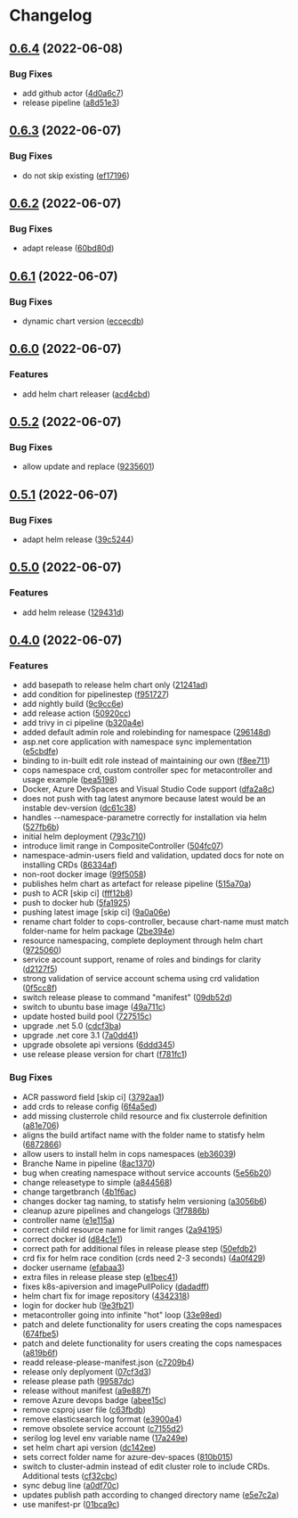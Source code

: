 # Changelog

## [0.6.4](https://github.com/conplementAG/cops-controller/compare/v0.6.3...v0.6.4) (2022-06-08)


### Bug Fixes

* add github actor ([4d0a6c7](https://github.com/conplementAG/cops-controller/commit/4d0a6c7a9860febf11d4fc0fd5a5c43e7bd79d31))
* release pipeline ([a8d51e3](https://github.com/conplementAG/cops-controller/commit/a8d51e3dfc986497e8d8723aa0ef2217192e0c71))

## [0.6.3](https://github.com/conplementAG/cops-controller/compare/v0.6.2...v0.6.3) (2022-06-07)


### Bug Fixes

* do not skip existing ([ef17196](https://github.com/conplementAG/cops-controller/commit/ef171961a9bf96bcb8f32e92ec4e1b8d4c19fde5))

## [0.6.2](https://github.com/conplementAG/cops-controller/compare/v0.6.1...v0.6.2) (2022-06-07)


### Bug Fixes

* adapt release ([60bd80d](https://github.com/conplementAG/cops-controller/commit/60bd80dd74e66480e29c38a2c31814614af02240))

## [0.6.1](https://github.com/conplementAG/cops-controller/compare/v0.6.0...v0.6.1) (2022-06-07)


### Bug Fixes

* dynamic chart version ([eccecdb](https://github.com/conplementAG/cops-controller/commit/eccecdb60fa73a609295613e4e3fbba83dfa2ff0))

## [0.6.0](https://github.com/conplementAG/cops-controller/compare/v0.5.2...v0.6.0) (2022-06-07)


### Features

* add helm chart releaser ([acd4cbd](https://github.com/conplementAG/cops-controller/commit/acd4cbdc6838c4611154bdcce731c87d46809e42))

## [0.5.2](https://github.com/conplementAG/cops-controller/compare/v0.5.1...v0.5.2) (2022-06-07)


### Bug Fixes

* allow update and replace ([9235601](https://github.com/conplementAG/cops-controller/commit/92356013cd0653b24b4f409e2f7c08584b382af0))

## [0.5.1](https://github.com/conplementAG/cops-controller/compare/v0.5.0...v0.5.1) (2022-06-07)


### Bug Fixes

* adapt helm release ([39c5244](https://github.com/conplementAG/cops-controller/commit/39c5244565657d2e187ffd0c672d02ee4140f61c))

## [0.5.0](https://github.com/conplementAG/cops-controller/compare/v0.4.1...v0.5.0) (2022-06-07)


### Features

* add helm release ([129431d](https://github.com/conplementAG/cops-controller/commit/129431d788a9b1273564080c9f88c0de57fb667b))

## [0.4.0](https://github.com/conplementAG/cops-controller/compare/v0.3.0...v0.4.0) (2022-06-07)


### Features

* add basepath to release helm chart only ([21241ad](https://github.com/conplementAG/cops-controller/commit/21241ad006f37e62de23d08512df4704971de6a3))
* add condition for pipelinestep ([f951727](https://github.com/conplementAG/cops-controller/commit/f9517276896d2fe0a1dbd05a7e590f0efbd1a11d))
* add nightly build ([9c9cc6e](https://github.com/conplementAG/cops-controller/commit/9c9cc6e4a552bb34f38678119a82d83e573aaa6c))
* add release action ([50920cc](https://github.com/conplementAG/cops-controller/commit/50920cc7cfdb79500fc164bddd44d652042c995d))
* add trivy in ci pipeline ([b320a4e](https://github.com/conplementAG/cops-controller/commit/b320a4e9d330342aebed873d16037a49755d9156))
* added default admin role and rolebinding for namespace ([296148d](https://github.com/conplementAG/cops-controller/commit/296148dcc7b2f60866796d70e098b5230ab3e2ea))
* asp.net core application with namespace sync implementation ([e5cbdfe](https://github.com/conplementAG/cops-controller/commit/e5cbdfe7a275d3e05b60c3f27bafb8efcb47d701))
* binding to in-built edit role instead of maintaining our own ([f8ee711](https://github.com/conplementAG/cops-controller/commit/f8ee711bc1e26a56cf5b148d6981686ef148ead0))
* cops namespace crd, custom controller spec for metacontroller and usage example ([bea5198](https://github.com/conplementAG/cops-controller/commit/bea5198de9b866bb44d6fa0fb8db1479e1f2a355))
* Docker, Azure DevSpaces and Visual Studio Code support ([dfa2a8c](https://github.com/conplementAG/cops-controller/commit/dfa2a8cbbfbb19d707c69f9fe66f3a3781e32c34))
* does not push with tag latest anymore because latest would be an instable dev-version ([dc61c38](https://github.com/conplementAG/cops-controller/commit/dc61c387899f586a9a59cf23e26007ee5c33af78))
* handles --namespace-parametre correctly for installation via helm ([527fb6b](https://github.com/conplementAG/cops-controller/commit/527fb6bf793bee8e4ecbfb6fee5950776f3f5efe))
* initial helm deployment ([793c710](https://github.com/conplementAG/cops-controller/commit/793c710582b60bdc5f6b322e2fed6019635739f9))
* introduce limit range in CompositeController ([504fc07](https://github.com/conplementAG/cops-controller/commit/504fc0734ef23eb91a11d4302cacaeb8ea444666))
* namespace-admin-users field and validation, updated docs for note on installing CRDs ([86334af](https://github.com/conplementAG/cops-controller/commit/86334af238bdfd09f7628be506db4f575e5f2aa9))
* non-root docker image ([99f5058](https://github.com/conplementAG/cops-controller/commit/99f5058df67c063e3b517ffa419bb6ec13e8f55b))
* publishes helm chart as artefact for release pipeline ([515a70a](https://github.com/conplementAG/cops-controller/commit/515a70a0489331944e66cb1f779ac2abed700e51))
* push to ACR [skip ci] ([fff12b8](https://github.com/conplementAG/cops-controller/commit/fff12b8e02794fd28a0b76764b86450e5dc1b7c6))
* push to docker hub ([5fa1925](https://github.com/conplementAG/cops-controller/commit/5fa1925419939d43e897e10dfa6bad142fa35ed7))
* pushing latest image [skip ci] ([9a0a06e](https://github.com/conplementAG/cops-controller/commit/9a0a06edd9217828a74259bb7aa5e0ace6aa4a40))
* rename chart folder to cops-controller, because chart-name must match folder-name for helm package ([2be394e](https://github.com/conplementAG/cops-controller/commit/2be394e35725c12d5df14792694f45a5831bc336))
* resource namespacing, complete deployment through helm chart ([9725060](https://github.com/conplementAG/cops-controller/commit/972506095bcd496244bef591f8e0d42af2793e7d))
* service account support, rename of roles and bindings for clarity ([d2127f5](https://github.com/conplementAG/cops-controller/commit/d2127f54af577120770161b028bac21bb3dba9e4))
* strong validation of service account schema using crd validation ([0f5cc8f](https://github.com/conplementAG/cops-controller/commit/0f5cc8fb8a412cc6f2e91f547c0031621bb0a53c))
* switch release please to command "manifest" ([09db52d](https://github.com/conplementAG/cops-controller/commit/09db52d9d43c0baafcca484e30a73c69a2653467))
* switch to ubuntu base image ([49a711c](https://github.com/conplementAG/cops-controller/commit/49a711c03a68aecaef13ac4e279c1798398900bd))
* update hosted build pool ([727515c](https://github.com/conplementAG/cops-controller/commit/727515cd0eaee38e75e01652072283846f1921ad))
* upgrade .net 5.0 ([cdcf3ba](https://github.com/conplementAG/cops-controller/commit/cdcf3bae78e5c55b260ade15511c583b0c88de41))
* upgrade .net core 3.1 ([7a0dd41](https://github.com/conplementAG/cops-controller/commit/7a0dd41501d7b557a217d1d09e1193796352426b))
* upgrade obsolete api versions ([6ddd345](https://github.com/conplementAG/cops-controller/commit/6ddd345f51b81a0274fef7431492e85b4eb62085))
* use release please version for chart ([f781fc1](https://github.com/conplementAG/cops-controller/commit/f781fc10bade95bac1e6c1596809d8a36dc005c9))


### Bug Fixes

* ACR password field [skip ci] ([3792aa1](https://github.com/conplementAG/cops-controller/commit/3792aa170addff9bbd4e4da8ff4eacdc69a44ae4))
* add crds to release config ([6f4a5ed](https://github.com/conplementAG/cops-controller/commit/6f4a5ed72ef031b8823448260f3f008a441ac8fa))
* add missing clusterrole child resource and fix clusterrole definition ([a81e706](https://github.com/conplementAG/cops-controller/commit/a81e7068e44c6c36f27c209e23c6c08b022f2c38))
* aligns the build artifact name with the folder name to statisfy helm ([6872866](https://github.com/conplementAG/cops-controller/commit/6872866c20d810c8c43e0b1cc6089bc4513ad22c))
* allow users to install helm in cops namespaces ([eb36039](https://github.com/conplementAG/cops-controller/commit/eb36039f60fb7a8129e015b74db3666f6c5ee0f6))
* Branche Name in pipeline ([8ac1370](https://github.com/conplementAG/cops-controller/commit/8ac1370502fe1daebded4c5f1e6130432b718723))
* bug when creating namespace without service accounts ([5e56b20](https://github.com/conplementAG/cops-controller/commit/5e56b206b363f391d3a725df0bf62a8b839b13bf))
* change releasetype to simple ([a844568](https://github.com/conplementAG/cops-controller/commit/a844568c42b9fd570383e3012173680308eb51eb))
* change targetbranch ([4b1f6ac](https://github.com/conplementAG/cops-controller/commit/4b1f6acb12332f79cbd58e5a351643b9e6664588))
* changes docker tag naming, to statisfy helm versioning ([a3056b6](https://github.com/conplementAG/cops-controller/commit/a3056b6adb117245f76086287af98896552a04b0))
* cleanup azure pipelines and changelogs ([3f7886b](https://github.com/conplementAG/cops-controller/commit/3f7886bdc33b4e7949246078e02de8d7511e9464))
* controller name ([e1e115a](https://github.com/conplementAG/cops-controller/commit/e1e115ad344d6bf2277317b23ec22f7da518c226))
* correct child resource name for limit ranges ([2a94195](https://github.com/conplementAG/cops-controller/commit/2a941956bec70a9a3db62c03da4d631c608a44f5))
* correct docker id ([d84c1e1](https://github.com/conplementAG/cops-controller/commit/d84c1e11de35901ed7571c8dcd28951c5565812a))
* correct path for additional files in release please step ([50efdb2](https://github.com/conplementAG/cops-controller/commit/50efdb266673ead5263829e332f736e762fbef25))
* crd fix for helm race condition (crds need 2-3 seconds) ([4a0f429](https://github.com/conplementAG/cops-controller/commit/4a0f429f6d1f15dbdeae3796e5315bee67ff52e0))
* docker username ([efabaa3](https://github.com/conplementAG/cops-controller/commit/efabaa39de63b183d009ea5266b422a7fd492476))
* extra files in release please step ([e1bec41](https://github.com/conplementAG/cops-controller/commit/e1bec413f246f2a2a6cff92ce8b53a7222e1b831))
* fixes k8s-apiversion and imagePullPolicy ([dadadff](https://github.com/conplementAG/cops-controller/commit/dadadffcc27a73e97e48083585571999b967cb2f))
* helm chart fix for image repository ([4342318](https://github.com/conplementAG/cops-controller/commit/43423183782b433579ee73896dce3c7183d7453c))
* login for docker hub ([9e3fb21](https://github.com/conplementAG/cops-controller/commit/9e3fb2120d0b0f63296af3aca3e6b52830fc6266))
* metacontroller going into infinite "hot" loop ([33e98ed](https://github.com/conplementAG/cops-controller/commit/33e98edc78339c95ab2ff06f70cedbb9163fae62))
* patch and delete functionality for users creating the cops namespaces ([674fbe5](https://github.com/conplementAG/cops-controller/commit/674fbe512e07cb4d1c3c9dcd2b07639014237697))
* patch and delete functionality for users creating the cops namespaces ([a819b6f](https://github.com/conplementAG/cops-controller/commit/a819b6f499184242b06f2c43db8b1fab92fc4685))
* readd release-please-manifest.json ([c7209b4](https://github.com/conplementAG/cops-controller/commit/c7209b47ccd0dddf1ec2d90687da73b008e82e73))
* release only deplyoment ([07cf3d3](https://github.com/conplementAG/cops-controller/commit/07cf3d31fbebaf7add998e1258267a0fcfbaf2dd))
* release please path ([99587dc](https://github.com/conplementAG/cops-controller/commit/99587dce81571519cfd75b535eb2a101bad5fc23))
* release without manifest ([a9e887f](https://github.com/conplementAG/cops-controller/commit/a9e887fb65de47dc5d12ed69d5baf20b089b709f))
* remove Azure devops badge ([abee15c](https://github.com/conplementAG/cops-controller/commit/abee15c8410fd990a8dbed7abc650c52cbaabf82))
* remove csproj user file ([c63fbdb](https://github.com/conplementAG/cops-controller/commit/c63fbdb27a4a74a13ab5639220f4a378155df7f4))
* remove elasticsearch log format ([e3900a4](https://github.com/conplementAG/cops-controller/commit/e3900a4b3b23074e3ce8bb3fbceb9a96fbe5fec4))
* remove obsolete service account ([c7155d2](https://github.com/conplementAG/cops-controller/commit/c7155d295258f7995b10c2ab81f3004ccd7d67fb))
* serilog log level env variable name ([17a249e](https://github.com/conplementAG/cops-controller/commit/17a249e7a5978809917c5392434937f3cd3c88d9))
* set helm chart api version ([dc142ee](https://github.com/conplementAG/cops-controller/commit/dc142ee1dfc05e111565397dda0f38bd653f69f2))
* sets correct folder name for azure-dev-spaces ([810b015](https://github.com/conplementAG/cops-controller/commit/810b0155c55b2bdc88aef8556a6631f401802bf2))
* switch to cluster-admin instead of edit cluster role to include CRDs. Additional tests ([cf32cbc](https://github.com/conplementAG/cops-controller/commit/cf32cbc48ccc83532e939345146f9996d6ace2fe))
* sync debug line ([a0df70c](https://github.com/conplementAG/cops-controller/commit/a0df70c0bf35cbcd88016eb5dc1aac3be3ab6f62))
* updates publish path according to changed directory name ([e5e7c2a](https://github.com/conplementAG/cops-controller/commit/e5e7c2a0677d076c25a8cccad81d12e21786446a))
* use manifest-pr ([01bca9c](https://github.com/conplementAG/cops-controller/commit/01bca9cdc0cc5438b98890b3e8cef8f522aa8607))
